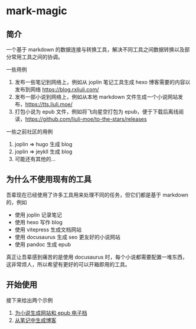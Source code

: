 # mark-magic

## 简介

一个基于 markdown 的数据连接与转换工具，解决不同工具之间数据转换以及部分常用工具之间的协调。

一些用例

1. 发布一些笔记到网络上，例如从 joplin 笔记工具生成 hexo 博客需要的内容以发布到网络 <https://blog.rxliuli.com/>
2. 发布一部小说到网络上，例如从本地 markdown 文件生成一个小说网站发布，<https://tts.liuli.moe/>
3. 打包小说为 epub 文件，例如将飞向星空打包为 epub，便于下载后离线阅读，<https://github.com/liuli-moe/to-the-stars/releases>

一些之前社区的用例

1. joplin => hugo 生成 blog
2. joplin => jeykll 生成 blog
3. 可能还有其他的...

## 为什么不使用现有的工具

吾辈现在已经使用了许多工具用来处理不同的任务，但它们都是基于 markdown 的，例如

- 使用 joplin 记录笔记
- 使用 hexo 写作 blog
- 使用 vitepress 生成文档网站
- 使用 docusaurus 生成 seo 更友好的小说网站
- 使用 pandoc 生成 epub

真正让吾辈感到痛苦的是使用 docusaurus 时，每个小说都需要配置一堆东西，这非常烦人，所以希望有更好的可以开箱即用的工具。

## 开始使用

接下来给出两个示例

1. [为小说生成网站和 epub 电子档](./book.md)
2. [从笔记中生成博客](./blog.md)

